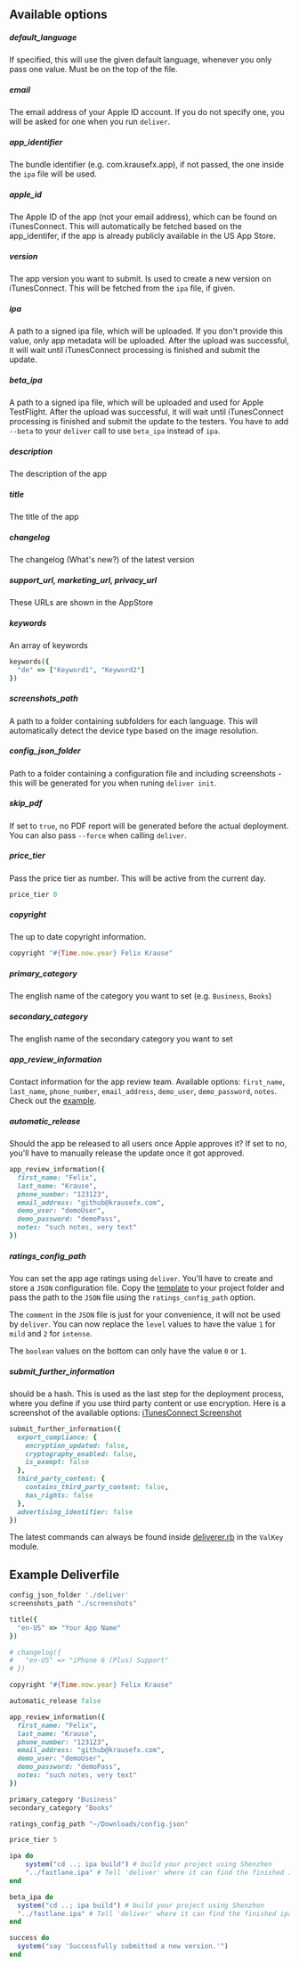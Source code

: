 ## Available options

##### default_language
If specified, this will use the given default language, whenever you only pass one value. Must be on the top of the file.

##### email
The email address of your Apple ID account. If you do not specify one, you will be asked for one when you run `deliver`.

##### app_identifier
The bundle identifier (e.g. com.krausefx.app), if not passed, the one inside the `ipa` file will be used.

##### apple_id
The Apple ID of the app (not your email address), which can be found on iTunesConnect. This will automatically be fetched based on the app_identifer, if the app is already publicly available in the US App Store.

##### version
The app version you want to submit. Is used to create a new version on iTunesConnect. This will be fetched from the `ipa` file, if given.

##### ipa
A path to a signed ipa file, which will be uploaded. If you don't provide this value, only app metadata will be uploaded. After the upload was successful, it will wait until iTunesConnect processing is finished and submit the update.

##### beta_ipa
A path to a signed ipa file, which will be uploaded and used for Apple TestFlight. After the upload was successful, it will wait until iTunesConnect processing is finished and submit the update to the testers. You have to add `--beta` to your `deliver` call to use `beta_ipa` instead of `ipa`.

##### description
The description of the app

##### title
The title of the app

##### changelog
The changelog (What's new?) of the latest version

##### support_url, marketing_url, privacy_url
These URLs are shown in the AppStore

##### keywords
An array of keywords
```ruby
keywords({
  "de" => ["Keyword1", "Keyword2"]
})
```

##### screenshots_path
A path to a folder containing subfolders for each language. This will automatically detect the device type based on the image resolution.

##### config_json_folder
Path to a folder containing a configuration file and including screenshots - this will be generated for you when runing `deliver init`.

##### skip_pdf
If set to `true`, no PDF report will be generated before the actual deployment. You can also pass `--force` when calling `deliver`.

##### price_tier
Pass the price tier as number. This will be active from the current day.
```ruby
price_tier 0
```

##### copyright
The up to date copyright information.
```ruby
copyright "#{Time.now.year} Felix Krause"
```

##### primary_category
The english name of the category you want to set (e.g. `Business`, `Books`)

##### secondary_category
The english name of the secondary category you want to set

##### app_review_information
Contact information for the app review team. Available options: `first_name`, `last_name`, `phone_number`, `email_address`, `demo_user`, `demo_password`, `notes`. Check out the [example](#example-deliverfile).

##### automatic_release
Should the app be released to all users once Apple approves it? If set to no, you'll have to manually release the update once it got approved.

```ruby
app_review_information({
  first_name: "Felix",
  last_name: "Krause",
  phone_number: "123123",
  email_address: "github@krausefx.com",
  demo_user: "demoUser",
  demo_password: "demoPass",
  notes: "such notes, very text"
})
```

##### ratings_config_path
You can set the app age ratings using `deliver`. You'll have to create and store a `JSON` configuration file. Copy the [template](https://github.com/KrauseFx/deliver/blob/master/assets/example_rating_config.json) to your project folder and pass the path to the `JSON` file using the `ratings_config_path` option. 

The `comment` in the `JSON` file is just for your convenience, it will not be used by `deliver`. You can now replace the `level` values to have the value `1` for `mild` and `2` for `intense`. 

The `boolean` values on the bottom can only have the value `0` or `1`.

##### submit_further_information 
should be a hash. This is used as the last step for the deployment process, where you define if you use third party content or use encryption. Here is a screenshot of the available options: [iTunesConnect Screenshot](https://github.com/krausefx/deliver/blob/master/assets/SubmitForReviewInformation.png?raw=1)
```ruby
submit_further_information({
  export_compliance: {
    encryption_updated: false,
    cryptography_enabled: false,
    is_exempt: false
  },
  third_party_content: {
    contains_third_party_content: false,
    has_rights: false
  },
  advertising_identifier: false
})
```

The latest commands can always be found inside [deliverer.rb](https://github.com/KrauseFx/deliver/blob/master/lib/deliver/deliverer.rb) in the `ValKey` module.

## Example Deliverfile

```ruby
config_json_folder './deliver'
screenshots_path "./screenshots"

title({
  "en-US" => "Your App Name"
})

# changelog({
#   "en-US" => "iPhone 6 (Plus) Support" 
# })

copyright "#{Time.now.year} Felix Krause"

automatic_release false

app_review_information({
  first_name: "Felix",
  last_name: "Krause",
  phone_number: "123123",
  email_address: "github@krausefx.com",
  demo_user: "demoUser",
  demo_password: "demoPass",
  notes: "such notes, very text"
})

primary_category "Business"
secondary_category "Books"

ratings_config_path "~/Downloads/config.json"

price_tier 5

ipa do
    system("cd ..; ipa build") # build your project using Shenzhen
    "../fastlane.ipa" # Tell 'deliver' where it can find the finished ipa file
end

beta_ipa do
  system("cd ..; ipa build") # build your project using Shenzhen
  "../fastlane.ipa" # Tell 'deliver' where it can find the finished ipa file
end

success do
  system("say 'Successfully submitted a new version.'")
end
```